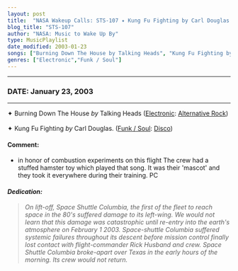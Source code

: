 ```yaml
---
layout: post
title:  "NASA Wakeup Calls: STS-107 ✦ Kung Fu Fighting by Carl Douglas. ✵ January 23, 2003"
blog_title: "STS-107"
author: "NASA: Music to Wake Up By"
type: MusicPlaylist
date_modified: 2003-01-23
songs: ["Burning Down The House by Talking Heads", "Kung Fu Fighting by Carl Douglas."]
genres: ["Electronic","Funk / Soul"]
---
```


----
### DATE: January 23, 2003
----
✦ Burning Down The House *by* Talking Heads ([Electronic](https://www.discogs.com/genre/Electronic): [Alternative Rock](https://www.discogs.com/style/Alternative%20Rock)) <a target="blank_" href="https://www.discogs.com/Talking-Heads-Burning-Down-The-House/master/39249">
    <i class="fas fa-compact-disc"
       title="Discogs entry for this song"
       alt="Discogs entry for this song"
       style="font-size: 1.1em;"></i></a>
      &nbsp;<br />
✦ Kung Fu Fighting *by* Carl Douglas. ([Funk / Soul](https://www.discogs.com/genre/Funk%20/%20Soul): [Disco](https://www.discogs.com/style/Disco)) <a target="blank_" href="https://www.discogs.com/Carl-Douglas-Kung-Fu-Fighting/release/5088358">
    <i class="fas fa-compact-disc"
       title="Discogs entry for this song"
       alt="Discogs entry for this song"
       style="font-size: 1.1em;"></i></a>
    

#### Comment:
* in honor of combustion experiments on this flight
The crew had a stuffed hamster toy which played that  song. It was their 'mascot' and they took it everywhere during their training. PC

#### *Dedication:*
> *On lift-off, Space Shuttle Columbia, the first of the fleet to reach space in the 80's suffered damage to its left-wing. We would not learn that this damage was catastrophic until re-entry into the earth's atmosphere on February 1 2003. Space-shuttle Columbia suffered systemic failures throughout its descent before mission control finally lost contact with flight-commander Rick Husband and crew. Space Shuttle Columbia broke-apart over Texas in the early hours of the morning. Its crew would not return.*

<br/>
<center>
	<a target="_blank"
	   href="https://twitter.com/intent/tweet?hashtags=Space,NASA,Playlist,NASAWakeupCalls,SpaceProgram&text=🚀 {{ page.author}}, {{ page.title }}. {{ site.url }}{{ page.url }}&via=nasawakeupcalls"><i class="fab fa-twitter" title="Tweet this page" alt="Tweet this page" style="font-size: 1.3em;"></i></a>
	&nbsp; 	<i class="fas fa-user-astronaut" style="font-size: 1.5em;"></i> &nbsp;
    <a id="custom_amazon_link"
       type="amzn" search="#"
       category="popular music">
    <i class="fab fa-amazon" style="font-size: 1.3em;"></i></a>
</center>

<!-- Randomly resolve an individual entry from a song array -->
<script src="/assets/javascript/seedrandom.min.js"></script>
<script>
  var wake_me_up = ["Burning Down The House by Talking Heads", "Kung Fu Fighting by Carl Douglas."];
  var prng = new Math.seedrandom();
  function randomSong() {
    song = wake_me_up[Math.floor(Math.random() * wake_me_up.length)];
    var amazon_link = document.getElementById("custom_amazon_link");
    amazon_link.setAttribute("search", song);
  }
  window.onload = randomSong();
</script>
